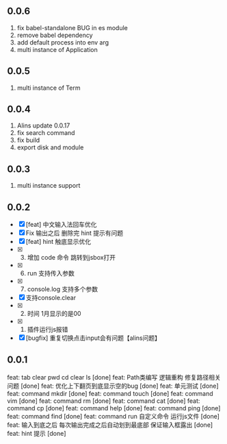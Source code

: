<!--
 * @Author: chenzhongsheng
 * @Date: 2022-11-05 12:19:34
 * @Description: Coding something
 * @LastEditors: Please set LastEditors
 * @LastEditTime: 2023-02-06 09:59:03
-->

## 0.0.6

1. fix babel-standalone BUG in es module
2. remove babel dependency
3. add default process into env arg
4. multi instance of Application

## 0.0.5 

1. multi instance of Term

## 0.0.4

1. Alins update 0.0.17
2. fix search command
3. fix build
4. export disk and module

## 0.0.3

1. multi instance support


## 0.0.2

- [x] [feat] 中文输入法回车优化
- [x] Fix 输出之后 删除完 hint 提示有问题
- [x] [feat] hint 触底显示优化
- [x] 3. 增加 code 命令 跳转到jsbox打开
- [x] 6. run 支持传入参数
- [x] 7. console.log 支持多个参数
- [x] 支持console.clear
- [x] 2. 时间 1月显示的是00
- [x] 1. 插件运行js报错
- [x] [bugfix] 重复切换点击input会有问题【alins问题】

## 0.0.1

feat: tab clear pwd cd clear ls [done]
feat: Path类编写 逻辑重构 修复路径相关问题 [done]
feat: 优化上下翻页到底显示空的bug [done]
feat: 单元测试 [done]
feat: command mkdir [done]
feat: command touch [done]
feat: command vim [done] 
feat: command rm [done]
feat: command cat [done] 
feat: command cp [done]
feat: command help [done]
feat: command ping [done]
feat: command find [done]
feat: command run 自定义命令 运行js文件 [done]
feat: 输入到底之后 每次输出完成之后自动划到最底部 保证输入框露出 [done]
feat: hint 提示 [done]
